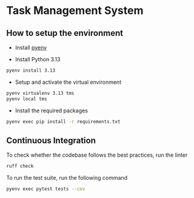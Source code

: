 # Task Management System

## How to setup the environment

* Install [pyenv](https://github.com/pyenv/pyenv#installation)

* Install Python 3.13

```bash
pyenv install 3.13
```

* Setup and activate the virtual environment

```bash
pyenv virtualenv 3.13 tms
pyenv local tms
```

* Install the required packages
```bash
pyenv exec pip install -r requirements.txt 
```

## Continuous Integration

To check whether the codebase follows the best practices, run the linter

```bash
ruff check
```

To run the test suite, run the following command

```bash
pyenv exec pytest tests --cov
```
